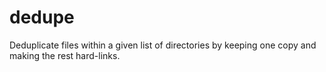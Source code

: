 # dedupe
Deduplicate files within a given list of directories by keeping one copy and making the rest hard-links.
